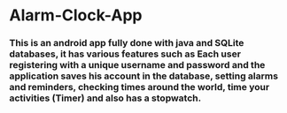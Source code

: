# Alarm-Clock-App

### This is an android app fully done with java and SQLite databases, it has various features such as Each user registering with a unique username and password and the application saves his account in the database, setting alarms and reminders, checking times around the world, time your activities (Timer) and also has a stopwatch.
